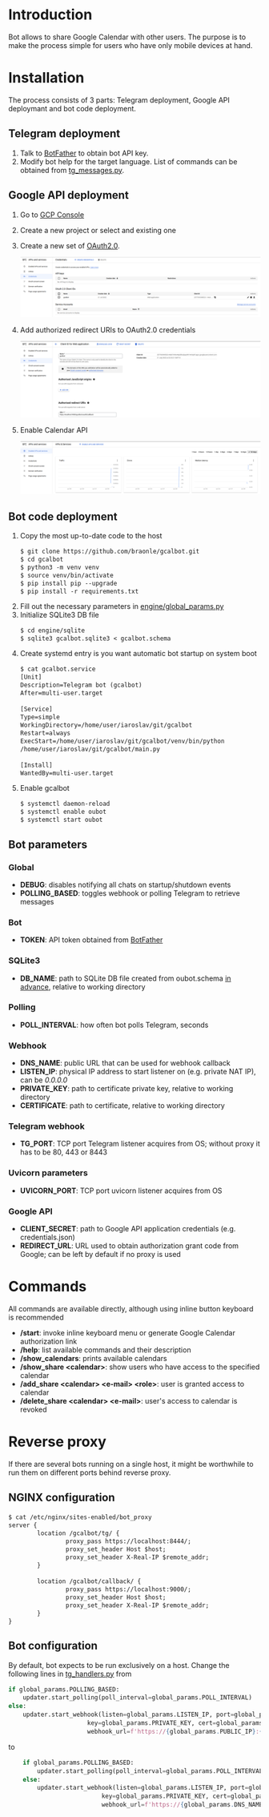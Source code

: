 # Introduction
Bot allows to share Google Calendar with other users. The purpose is to make the process simple for users who have only mobile devices at hand.
# Installation
The process consists of 3 parts: Telegram deployment, Google API deploymant and bot code deployment.
## Telegram deployment
1. Talk to [BotFather](https://t.me/botfather) to obtain bot API key.
1. Modify bot help for the target language. List of commands can be obtained from [tg_messages.py](engine/tg/tg_messages.py).
## Google API deployment
1. Go to [GCP Console](https://console.cloud.google.com)
1. Create a new project or select and existing one
1. Create a new set of [OAuth2.0](https://console.cloud.google.com/apis/credentials). 

    ![API Credentials](docs/google_api_credentials.png)
    
1. Add authorized redirect URIs to OAuth2.0 credentials

    ![Redirect URI](docs/google_api_authz_uri.png)

1. Enable Calendar API

   ![Enable API](docs/google_api_enable.png)
   
## Bot code deployment
1. Copy the most up-to-date code to the host
    ```shell
    $ git clone https://github.com/braonle/gcalbot.git
    $ cd gcalbot
    $ python3 -m venv venv
    $ source venv/bin/activate
    $ pip install pip --upgrade
    $ pip install -r requirements.txt
    ```
1. Fill out the necessary parameters in [engine/global_params.py](#bot-parameters)
1. Initialize SQLite3 DB file
    ```shell
    $ cd engine/sqlite
    $ sqlite3 gcalbot.sqlite3 < gcalbot.schema
    ```
1. Create systemd entry is you want automatic bot startup on system boot
    ```shell
    $ cat gcalbot.service 
    [Unit]
    Description=Telegram bot (gcalbot)
    After=multi-user.target
    
    [Service]
    Type=simple
    WorkingDirectory=/home/user/iaroslav/git/gcalbot
    Restart=always
    ExecStart=/home/user/iaroslav/git/gcalbot/venv/bin/python /home/user/iaroslav/git/gcalbot/main.py
    
    [Install]
    WantedBy=multi-user.target

    ```
1. Enable gcalbot
    ```shell
    $ systemctl daemon-reload
    $ systemctl enable oubot
    $ systemctl start oubot
    ```

## Bot parameters
### Global
* **DEBUG**: disables notifying all chats on startup/shutdown events
* **POLLING_BASED**: toggles webhook or polling Telegram to retrieve messages
### Bot
* **TOKEN**: API token obtained from [BotFather](https://t.me/botfather)
### SQLite3
* **DB_NAME**: path to SQLite DB file created from oubot.schema [in advance](#bot-code-deployment), relative to working directory
### Polling
* **POLL_INTERVAL**: how often bot polls Telegram, seconds
### Webhook
* **DNS_NAME**: public URL that can be used for webhook callback 
* **LISTEN_IP**: physical IP address to start listener on (e.g. private NAT IP), can be *0.0.0.0*   
* **PRIVATE_KEY**: path to certificate private key, relative to working directory  
* **CERTIFICATE**: path to certificate, relative to working directory
### Telegram webhook
* **TG_PORT**: TCP port Telegram listener acquires from OS; without proxy it has to be 80, 443 or 8443 
### Uvicorn parameters
* **UVICORN_PORT**: TCP port uvicorn listener acquires from OS
### Google API
* **CLIENT_SECRET**: path to Google API application credentials (e.g. credentials.json)
* **REDIRECT_URL**: URL used to obtain authorization grant code from Google; can be left by default if no proxy is used

# Commands
All commands are available directly, although using inline button keyboard is recommended
* **/start**: invoke inline keyboard menu or generate Google Calendar authorization link
* **/help**: list available commands and their description
* **/show_calendars**: prints available calendars
* **/show_share \<calendar\>**: show users who have access to the specified calendar
* **/add_share \<calendar\> \<e-mail\> \<role\>**: user is granted access to calendar
* **/delete_share \<calendar\> \<e-mail\>**: user's access to calendar is revoked

# Reverse proxy
If there are several bots running on a single host, it might be worthwhile to run them on different ports behind reverse proxy.
## NGINX configuration
```shell
$ cat /etc/nginx/sites-enabled/bot_proxy 
server {
        location /gcalbot/tg/ {
                proxy_pass https://localhost:8444/;
                proxy_set_header Host $host;
                proxy_set_header X-Real-IP $remote_addr;
        }

        location /gcalbot/callback/ {
                proxy_pass https://localhost:9000/;
                proxy_set_header Host $host;
                proxy_set_header X-Real-IP $remote_addr;
        }
}
```
## Bot configuration
By default, bot expects to be run exclusively on a host. Change the following lines in [tg_handlers.py](engine/tg/tg_handlers.py) from
```python
if global_params.POLLING_BASED:
    updater.start_polling(poll_interval=global_params.POLL_INTERVAL)
else:
    updater.start_webhook(listen=global_params.LISTEN_IP, port=global_params.PORT, url_path=global_params.TOKEN,
                      key=global_params.PRIVATE_KEY, cert=global_params.CERTIFICATE,
                      webhook_url=f'https://{global_params.PUBLIC_IP}:{global_params.PORT}/{global_params.TOKEN}')
```
to
```python
    if global_params.POLLING_BASED:
        updater.start_polling(poll_interval=global_params.POLL_INTERVAL)
    else:
        updater.start_webhook(listen=global_params.LISTEN_IP, port=global_params.TG_PORT, url_path=global_params.TOKEN,
                          key=global_params.PRIVATE_KEY, cert=global_params.CERTIFICATE,
                          webhook_url=f'https://{global_params.DNS_NAME}/gcalbot/tg/{global_params.TOKEN}')

```